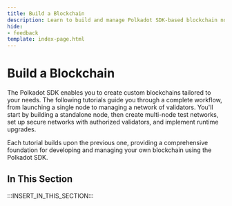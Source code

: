 ```yaml
---
title: Build a Blockchain
description: Learn to build and manage Polkadot SDK-based blockchain nodes. Covers setup, networking, authorization, monitoring, and upgrades.
hide: 
- feedback
template: index-page.html
---
```


# Build a Blockchain

The Polkadot SDK enables you to create custom blockchains tailored to your needs. The following tutorials guide you through a complete workflow, from launching a single node to managing a network of validators. You'll start by building a standalone node, then create multi-node test networks, set up secure networks with authorized validators, and implement runtime upgrades.

Each tutorial builds upon the previous one, providing a comprehensive foundation for developing and managing your own blockchain using the Polkadot SDK.

## In This Section

:::INSERT_IN_THIS_SECTION:::